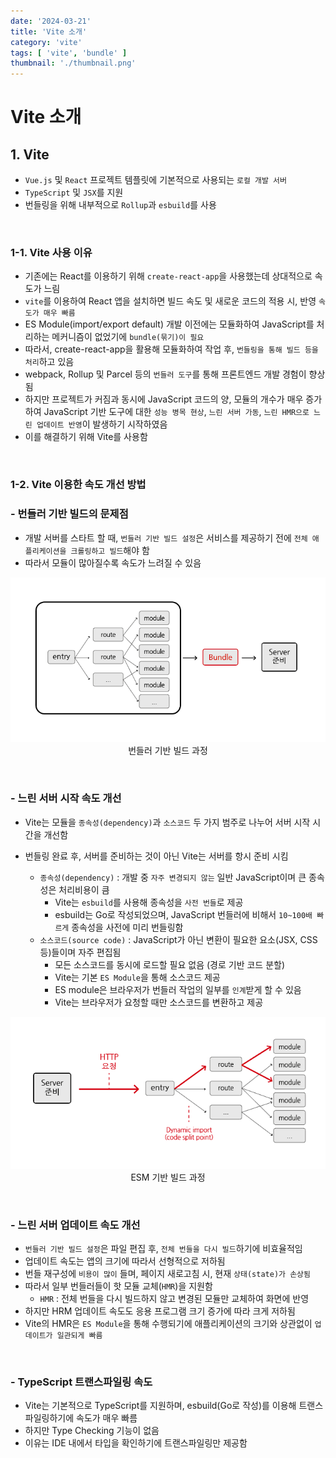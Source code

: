 ```yaml
---
date: '2024-03-21'
title: 'Vite 소개'
category: 'vite'
tags: [ 'vite', 'bundle' ]
thumbnail: './thumbnail.png'
---
```


# Vite 소개

## 1. Vite

- `Vue.js` 및 `React` 프로젝트 템플릿에 기본적으로 사용되는 `로컬 개발 서버`
- `TypeScript` 및 `JSX`를 지원
- 번들링을 위해 내부적으로 `Rollup`과 `esbuild`를 사용

<br/>

### 1-1. Vite 사용 이유

- 기존에는 React를 이용하기 위해 `create-react-app`을 사용했는데 상대적으로 속도가 느림
- `vite`를 이용하여 React 앱을 설치하면 빌드 속도 및 새로운 코드의 적용 시, 반영 `속도가 매우 빠름`
- ES Module(import/export default) 개발 이전에는 모듈화하여 JavaScript를 처리하는 메커니즘이 없었기에 `bundle(묶기)이 필요`
- 따라서, create-react-app을 활용해 모듈화하여 작업 후, `번들링을 통해 빌드 등을 처리`하고 있음
- webpack, Rollup 및 Parcel 등의 `번들러 도구`를 통해 프론트엔드 개발 경험이 향상 됨
- 하지만 프로젝트가 커짐과 동시에 JavaScript 코드의 양, 모듈의 개수가 매우 증가하여 JavaScript 기반 도구에
  대한 `성능 병목 현상`, `느린 서버 가동`, `느린 HMR으로 느린 업데이트 반영`이
  발생하기 시작하였음
- 이를 해결하기 위해 Vite를 사용함

<br/>

### 1-2. Vite 이용한 속도 개선 방법

### - 번들러 기반 빌드의 문제점

- 개발 서버를 스타트 할 때, `번들러 기반 빌드 설정`은 서비스를 제공하기 전에 `전체 애플리케이션을 크롤링하고 빌드`해야 함
- 따라서 모듈이 많아질수록 속도가 느려질 수 있음

<p align="center">
    <img src="Vite_bundle.png" alt="Vite_bundle"><br/>
    <span>번들러 기반 빌드 과정</span>
</p>

<br/>

### - 느린 서버 시작 속도 개선

- Vite는 모듈을 `종속성(dependency)`과 `소스코드` 두 가지 범주로 나누어 서버 시작 시간을 개선함
- 번들링 완료 후, 서버를 준비하는 것이 아닌 Vite는 서버를 항시 준비 시킴

    - `종속성(dependency)` : 개발 중 `자주 변경되지 않는` 일반 JavaScript이며 큰 종속성은 처리비용이 큼
        - Vite는 `esbuild`를 사용해 종속성을 `사전 번들`로 제공
        - esbuild는 Go로 작성되었으며, JavaScript 번들러에 비해서 `10~100배 빠르게` 종속성을 사전에 미리 번들링함
    - `소스코드(source code)` : JavaScript가 아닌 변환이 필요한 요소(JSX, CSS 등)들이며 자주 편집됨
        - 모든 소스코드를 동시에 로드할 필요 없음 (경로 기반 코드 분할)
        - Vite는 기본 `ES Module`을 통해 소스코드 제공
        - ES module은 브라우저가 번들러 작업의 일부를 `인계`받게 할 수 있음
        - Vite는 브라우저가 요청할 때만 소스코드를 변환하고 제공

<p align="center">
    <img src="Vite_ESM.png" alt="Vite_ESM"><br/>
    <span>ESM 기반 빌드 과정</span>
</p>

<br/>

### - 느린 서버 업데이트 속도 개선

- `번들러 기반 빌드 설정`은 파일 편집 후, `전체 번들을 다시 빌드`하기에 비효율적임
- 업데이트 속도는 앱의 크기에 따라서 선형적으로 저하됨
- 번들 재구성에 `비용이 많이` 들며, 페이지 새로고침 시, 현재 `상태(state)가 손상됨`
- 따라서 일부 번들러들이 핫 모듈 교체(`HMR`)을 지원함
    - `HMR` : 전체 번들을 다시 빌드하지 않고 변경된 모듈만 교체하여 화면에 반영
- 하지만 HRM 업데이트 속도도 응용 프로그램 크기 증가에 따라 크게 저하됨
- Vite의 HMR은 `ES Module`을 통해 수행되기에 애플리케이션의 크기와 상관없이 `업데이트가 일관되게 빠름`

<br/>

### - TypeScript 트랜스파일링 속도

- Vite는 기본적으로 TypeScript를 지원하며, esbuild(Go로 작성)를 이용해 트랜스파일링하기에 속도가 매우 빠름
- 하지만 Type Checking 기능이 없음
- 이유는 IDE 내에서 타입을 확인하기에 트랜스파일링만 제공함

[//]: # (---)

[//]: # ()

[//]: # (## Source)

[//]: # ()

[//]: # (- [<>]&#40;<>&#41;)

